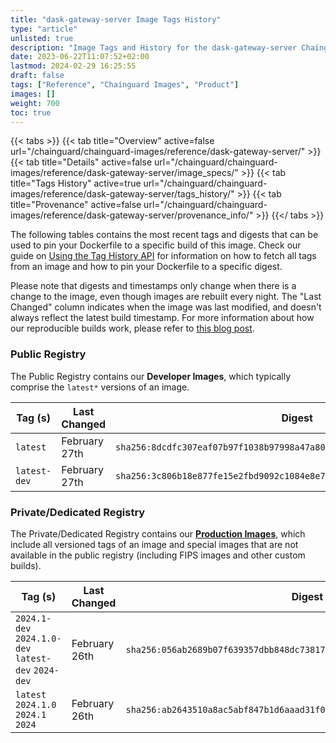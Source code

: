 ```yaml
---
title: "dask-gateway-server Image Tags History"
type: "article"
unlisted: true
description: "Image Tags and History for the dask-gateway-server Chainguard Image"
date: 2023-06-22T11:07:52+02:00
lastmod: 2024-02-29 16:25:55
draft: false
tags: ["Reference", "Chainguard Images", "Product"]
images: []
weight: 700
toc: true
---
```


{{< tabs >}}
{{< tab title="Overview" active=false url="/chainguard/chainguard-images/reference/dask-gateway-server/" >}}
{{< tab title="Details" active=false url="/chainguard/chainguard-images/reference/dask-gateway-server/image_specs/" >}}
{{< tab title="Tags History" active=true url="/chainguard/chainguard-images/reference/dask-gateway-server/tags_history/" >}}
{{< tab title="Provenance" active=false url="/chainguard/chainguard-images/reference/dask-gateway-server/provenance_info/" >}}
{{</ tabs >}}

The following tables contains the most recent tags and digests that can be used to pin your Dockerfile to a specific build of this image. Check our guide on [Using the Tag History API](/chainguard/chainguard-images/using-the-tag-history-api/) for information on how to fetch all tags from an image and how to pin your Dockerfile to a specific digest.

Please note that digests and timestamps only change when there is a change to the image, even though images are rebuilt every night. The "Last Changed" column indicates when the image was last modified, and doesn't always reflect the latest build timestamp. For more information about how our reproducible builds work, please refer to [this blog post](https://www.chainguard.dev/unchained/reproducing-chainguards-reproducible-image-builds).

### Public Registry
The Public Registry contains our **Developer Images**, which typically comprise the `latest*` versions of an image.

| Tag (s)       | Last Changed  | Digest                                                                    |
|---------------|---------------|---------------------------------------------------------------------------|
|  `latest`     | February 27th | `sha256:8dcdfc307eaf07b97f1038b97998a47a800854e9d2f8d0c0faac650ea6aa7250` |
|  `latest-dev` | February 27th | `sha256:3c806b18e877fe15e2fbd9092c1084e8e71ca8c0cf6d9a562ed46af8e7114501` |


### Private/Dedicated Registry
The Private/Dedicated Registry contains our **[Production Images](https://www.chainguard.dev/chainguard-images)**, which include all versioned tags of an image and special images that are not available in the public registry (including FIPS images and other custom builds).

| Tag (s)                                              | Last Changed  | Digest                                                                    |
|------------------------------------------------------|---------------|---------------------------------------------------------------------------|
|  `2024.1-dev` `2024.1.0-dev` `latest-dev` `2024-dev` | February 26th | `sha256:056ab2689b07f639357dbb848dc73817ef771c6d23adef98cdc0caa3fa24e368` |
|  `latest` `2024.1.0` `2024.1` `2024`                 | February 26th | `sha256:ab2643510a8ac5abf847b1d6aaad31f08a3bb1560dfa313ffc336f7c77e195f5` |


